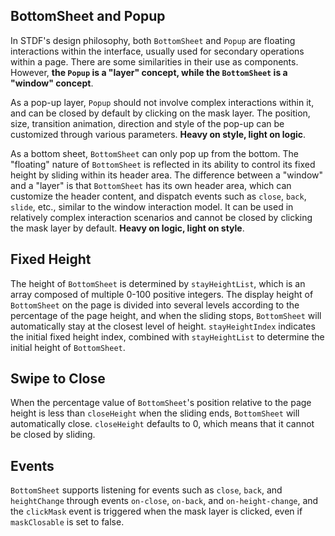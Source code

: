 ## BottomSheet and Popup

In STDF's design philosophy, both `BottomSheet` and `Popup` are floating interactions within the interface, usually used for secondary operations within a page. There are some similarities in their use as components. However, **the `Popup` is a "layer" concept, while the `BottomSheet` is a "window" concept**.

As a pop-up layer, `Popup` should not involve complex interactions within it, and can be closed by default by clicking on the mask layer. The position, size, transition animation, direction and style of the pop-up can be customized through various parameters. **Heavy on style, light on logic**.

As a bottom sheet, `BottomSheet` can only pop up from the bottom. The "floating" nature of `BottomSheet` is reflected in its ability to control its fixed height by sliding within its header area. The difference between a "window" and a "layer" is that `BottomSheet` has its own header area, which can customize the header content, and dispatch events such as `close`, `back`, `slide`, etc., similar to the window interaction model. It can be used in relatively complex interaction scenarios and cannot be closed by clicking the mask layer by default. **Heavy on logic, light on style**.

## Fixed Height

The height of `BottomSheet` is determined by `stayHeightList`, which is an array composed of multiple 0-100 positive integers. The display height of `BottomSheet` on the page is divided into several levels according to the percentage of the page height, and when the sliding stops, `BottomSheet` will automatically stay at the closest level of height. `stayHeightIndex` indicates the initial fixed height index, combined with `stayHeightList` to determine the initial height of `BottomSheet`.

## Swipe to Close

When the percentage value of `BottomSheet`'s position relative to the page height is less than `closeHeight` when the sliding ends, `BottomSheet` will automatically close. `closeHeight` defaults to 0, which means that it cannot be closed by sliding.

## Events

`BottomSheet` supports listening for events such as `close`, `back`, and `heightChange` through events `on-close`, `on-back`, and `on-height-change`, and the `clickMask` event is triggered when the mask layer is clicked, even if `maskClosable` is set to false.
